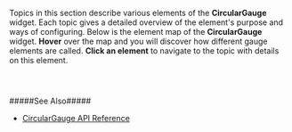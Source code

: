 Topics in this section describe various elements of the **CircularGauge** widget. Each topic gives a detailed overview of the element's purpose and ways of configuring. Below is the element map of the **CircularGauge** widget. **Hover** over the map and you will discover how different gauge elements are called. **Click an element** to navigate to the topic with details on this element.


<div style="text-align:center">

<p style="display:inline-block"><img src="/Content/images/doc/19_1/ChartJS/CircularGaugeElementMap.png" alt="" usemap="#circularGaugeElements" /></p>

<map name="circularGaugeElements">
    <area shape="rect" alt="Title" title="Title" coords="89,5,239,27" href="/Documentation/Guide/Widgets/CircularGauge/Visual_Elements/#Title_and_Subtitle" />
    <area shape="rect" alt="Subtitle" title="Subtitle" coords="122,28,207,43" href="/Documentation/Guide/Widgets/CircularGauge/Visual_Elements/#Title_and_Subtitle" />
    <area shape="rect" alt="Scale Label" title="Scale Label" coords="66,281,75,294" href="/Documentation/Guide/Widgets/CircularGauge/Visual_Elements/#Scale_Labels" />
    <area shape="rect" alt="Scale Label" title="Scale Label" coords="46,256,54,268" href="/Documentation/Guide/Widgets/CircularGauge/Visual_Elements/#Scale_Labels" />
    <area shape="rect" alt="Scale Label" title="Scale Label" coords="27,224,42,239" href="/Documentation/Guide/Widgets/CircularGauge/Visual_Elements/#Scale_Labels" />
    <area shape="rect" alt="Scale Label" title="Scale Label" coords="20,193,33,206" href="/Documentation/Guide/Widgets/CircularGauge/Visual_Elements/#Scale_Labels" />
    <area shape="rect" alt="Scale Label" title="Scale Label" coords="21,160,35,177" href="/Documentation/Guide/Widgets/CircularGauge/Visual_Elements/#Scale_Labels" />
    <area shape="rect" alt="Scale Label" title="Scale Label" coords="32,129,45,142" href="/Documentation/Guide/Widgets/CircularGauge/Visual_Elements/#Scale_Labels" />
    <area shape="rect" alt="Scale Label" title="Scale Label" coords="46,101,60,115" href="/Documentation/Guide/Widgets/CircularGauge/Visual_Elements/#Scale_Labels" />
    <area shape="rect" alt="Scale Label" title="Scale Label" coords="68,75,81,90" href="/Documentation/Guide/Widgets/CircularGauge/Visual_Elements/#Scale_Labels" />
    <area shape="rect" alt="Scale Label" title="Scale Label" coords="92,59,110,71" href="/Documentation/Guide/Widgets/CircularGauge/Visual_Elements/#Scale_Labels" />
    <area shape="rect" alt="Scale Label" title="Scale Label" coords="123,47,140,61" href="/Documentation/Guide/Widgets/CircularGauge/Visual_Elements/#Scale_Labels" />
    <area shape="rect" alt="Scale Label" title="Scale Label" coords="156,44,172,56" href="/Documentation/Guide/Widgets/CircularGauge/Visual_Elements/#Scale_Labels" />
    <area shape="rect" alt="Scale Label" title="Scale Label" coords="191,49,202,61" href="/Documentation/Guide/Widgets/CircularGauge/Visual_Elements/#Scale_Labels" />
    <area shape="rect" alt="Scale Label" title="Scale Label" coords="221,60,234,71" href="/Documentation/Guide/Widgets/CircularGauge/Visual_Elements/#Scale_Labels" />
    <area shape="rect" alt="Scale Label" title="Scale Label" coords="285,129,300,144" href="/Documentation/Guide/Widgets/CircularGauge/Visual_Elements/#Scale_Labels" />
    <area shape="rect" alt="Scale Label" title="Scale Label" coords="294,162,307,175" href="/Documentation/Guide/Widgets/CircularGauge/Visual_Elements/#Scale_Labels" />
    <area shape="rect" alt="Scale Label" title="Scale Label" coords="295,193,309,207" href="/Documentation/Guide/Widgets/CircularGauge/Visual_Elements/#Scale_Labels" />
    <area shape="rect" alt="Scale Label" title="Scale Label" coords="288,223,302,240" href="/Documentation/Guide/Widgets/CircularGauge/Visual_Elements/#Scale_Labels" />
    <area shape="rect" alt="Scale Label" title="Scale Label" coords="275,253,290,269" href="/Documentation/Guide/Widgets/CircularGauge/Visual_Elements/#Scale_Labels" />
    <area shape="rect" alt="Scale Label" title="Scale Label" coords="254,280,275,294" href="/Documentation/Guide/Widgets/CircularGauge/Visual_Elements/#Scale_Labels" />
    <area shape="rect" alt="Tooltip" title="Tooltip" coords="250,82,297,127" href="/Documentation/Guide/Widgets/CircularGauge/Visual_Elements/#Tooltips" />
    <area shape="poly" alt="Major Scale Tick" title="Major Scale Tick" coords="59,252,64,248,66,250,61,254,61,254" href="/Documentation/Guide/Widgets/CircularGauge/Visual_Elements/#Scale_Ticks" />
    <area shape="poly" alt="Major Scale Tick" title="Major Scale Tick" coords="47,226,53,223,54,226,48,227" href="/Documentation/Guide/Widgets/CircularGauge/Visual_Elements/#Scale_Ticks" />
    <area shape="poly" alt="Major Scale Tick" title="Major Scale Tick" coords="41,197,48,196,49,200,42,200" href="/Documentation/Guide/Widgets/CircularGauge/Visual_Elements/#Scale_Ticks" />
    <area shape="poly" alt="Major Scale Tick" title="Major Scale Tick" coords="42,169,48,169,48,172,42,171" href="/Documentation/Guide/Widgets/CircularGauge/Visual_Elements/#Scale_Ticks" />
    <area shape="poly" alt="Major Scale Tick" title="Major Scale Tick" coords="51,141,58,143,55,147,50,143" href="/Documentation/Guide/Widgets/CircularGauge/Visual_Elements/#Scale_Ticks" />
    <area shape="poly" alt="Major Scale Tick" title="Major Scale Tick" coords="67,116,71,118,67,121,65,119" href="/Documentation/Guide/Widgets/CircularGauge/Visual_Elements/#Scale_Ticks" />
    <area shape="poly" alt="Major Scale Tick" title="Major Scale Tick" coords="85,94,90,100,86,102,83,97" href="/Documentation/Guide/Widgets/CircularGauge/Visual_Elements/#Scale_Ticks" />
    <area shape="poly" alt="Major Scale Tick" title="Major Scale Tick" coords="111,80,113,85,109,86,108,81" href="/Documentation/Guide/Widgets/CircularGauge/Visual_Elements/#Scale_Ticks" />
    <area shape="poly" alt="Major Scale Tick" title="Major Scale Tick" coords="137,70,140,76,135,76,134,71,134,71" href="/Documentation/Guide/Widgets/CircularGauge/Visual_Elements/#Scale_Ticks" />
    <area shape="poly" alt="Major Scale Tick" title="Major Scale Tick" coords="166,67,165,73,162,71,162,66" href="/Documentation/Guide/Widgets/CircularGauge/Visual_Elements/#Scale_Ticks" />
    <area shape="poly" alt="Major Scale Tick" title="Major Scale Tick" coords="194,71,193,77,190,76,191,70" href="/Documentation/Guide/Widgets/CircularGauge/Visual_Elements/#Scale_Ticks" />
    <area shape="poly" alt="Major Scale Tick" title="Major Scale Tick" coords="222,81,218,86,216,84,218,79" href="/Documentation/Guide/Widgets/CircularGauge/Visual_Elements/#Scale_Ticks" />
    <area shape="poly" alt="Major Scale Tick" title="Major Scale Tick" coords="245,97,241,101,238,98,242,94" href="/Documentation/Guide/Widgets/CircularGauge/Visual_Elements/#Scale_Ticks" />
    <area shape="poly" alt="Major Scale Tick" title="Major Scale Tick" coords="285,172,279,172,279,168,285,167" href="/Documentation/Guide/Widgets/CircularGauge/Visual_Elements/#Scale_Ticks" />
    <area shape="poly" alt="Major Scale Tick" title="Major Scale Tick" coords="287,201,280,200,280,197,286,197" href="/Documentation/Guide/Widgets/CircularGauge/Visual_Elements/#Scale_Ticks" />
    <area shape="poly" alt="Major Scale Tick" title="Major Scale Tick" coords="280,229,274,226,276,223,282,225" href="/Documentation/Guide/Widgets/CircularGauge/Visual_Elements/#Scale_Ticks" />
    <area shape="poly" alt="Subvalue Indicator" title="Subvalue Indicator" coords="114,76,124,71,122,84,122,84" href="/Documentation/Guide/Widgets/CircularGauge/Visual_Elements/#Subvalue_Indicators" />
    <area shape="poly" alt="Subvalue Indicator" title="Subvalue Indicator" coords="268,146,275,137,280,146" href="/Documentation/Guide/Widgets/CircularGauge/Visual_Elements/#Subvalue_Indicators" />
    <area shape="poly" alt="Subvalue Indicator" title="Subvalue Indicator" coords="258,253,271,253,264,264" href="/Documentation/Guide/Widgets/CircularGauge/Visual_Elements/#Subvalue_Indicators" />
    <area shape="poly" alt="Value Indicator" title="Value Indicator" coords="140,95,160,182,157,190,161,195,170,195,172,188,166,182,163,182,143,93,142,94" href="/Documentation/Guide/Widgets/CircularGauge/Visual_Elements/#Value_Indicator" />
    <area shape="poly" alt="Range Container" title="Range Container" coords="264,130,271,142,280,170,281,199,275,224,263,248,248,269,251,274,270,254,280,228,287,200,285,170,278,145,272,136,272,136" href="/Documentation/Guide/Widgets/CircularGauge/Visual_Elements/#Range_Container" />
    <area shape="poly" alt="Range Container" title="Range Container" coords="77,274,60,252,48,226,41,200,42,172,51,143,66,118,84,95,109,81,135,70,165,65,191,70,219,80,243,95,249,102,248,107,238,98,218,85,191,75,163,72,137,75,113,83,88,101,69,119,56,143,48,170,47,197,52,224,64,251,80,271" href="/Documentation/Guide/Widgets/CircularGauge/Visual_Elements/#Range_Container" />
</map>
</div>

#####See Also#####
- [CircularGauge API Reference](/api-reference/20%20Data%20Visualization%20Widgets/dxCircularGauge '/Documentation/ApiReference/Data_Visualization_Widgets/dxCircularGauge')